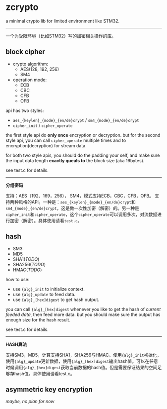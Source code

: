 # zcrypto
a minimal crypto lib for limited environment like STM32.

---
一个为受限环境（比如STM32）写的加密相关操作的库。

## block cipher
* crypto algorithm:
    * AES(128, 192, 256)
    * SM4
* operation mode:
    * ECB
    * CBC
    * CFB
    * OFB

api has two styles:
* `aes_{keylen}_{mode}_{en/de}crypt` / `sm4_{mode}_{en/de}crypt`
* `cipher_init` / `cipher_operate`

the first style api do **only once** encryption or decryption. but for the second style api, you can call `cipher_operate` multiple times and to encryption(decryption) for stream data.

for both two style apis, you should do the padding your self, and make sure the input data length **exactly queals to** the block size (aka 16bytes).

see test.c for details.

---
**分组密码**

支持：AES（192、169，256）， SM4，模式支持ECB，CBC，CFB，OFB。
支持两种风格的API。一种是：`aes_{keylen}_{mode}_{en/de}crypt`和`sm4_{mode}_{en/de}crypt`，这是做一次性加密（解密）的。另一种是`cipher_init`和`cipher_operate`，这个`cipher_operate`可以调用多次，对流数据进行加密（解密）。具体使用请看`test.c`。

## hash
* SM3
* MD5
* SHA1(*TODO*)
* SHA256(*TODO*)
* HMAC(*TODO*)

how to use:
* use `{alg}_init` to initialize context.
* use `{alg}_update` to feed data.
* use `{alg}_[hex]digest` to get hash output.

you can call `{alg}_[hex]digest` whenever you like to get the hash of *current feeded data*, then feed more data. but you should make sure the output has enough size for the hash result.

see test.c for details.

---
**HASH算法**

支持SM3，MD5，计算支持SHA1，SHA256与HMAC。使用`{alg}_init`初始化，使用`{alg}_update`更新数据，使用`{alg}_[hex]digest`输出hash值。可以在任意时候调用`{alg}_[hex]digest`获取当前数据的hash值。但是需要保证结果的空间足够存hash值。具体使用请看test.c。

## asymmetric key encryption
*maybe, no plan for now*

